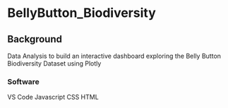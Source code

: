 # BellyButton_Biodiversity

## Background

Data Analysis to build an interactive dashboard exploring the Belly Button Biodiversity Dataset using Plotly

### Software
VS Code
Javascript
CSS
HTML
